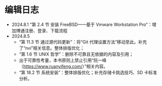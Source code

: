 # 编辑日志

- 2024.8.1 “第 2.4 节 安装 FreeBSD——基于 Vmware Workstation Pro”：增加博通注册、登录、下载流程
- 2024.8.5
  - “第 11.3 节 通过源代码更新”：将“Git 代理设置方法”移动至此。补充了“nvi”相关信息。整体排版优化；
  - “第 1.6 节 UNIX 哲学”：删除不可靠且无依据的内容及引用；
  - 出于可靠性考量，本书原则上禁止引用“阮一峰（<https://www.ruanyifeng.com/>）”相关内容。
  - “第 18.2 节 系统安装”：整体排版优化；补充存储卡挑选技巧、SD 卡标准分析。
